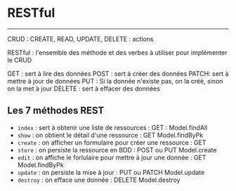 # RESTful

---

CRUD : CREATE, READ, UPDATE, DELETE : actions

RESTful : l'ensemble des méthode et des verbes à utiliser pour implémenter le CRUD

GET : sert à lire des données
POST : sert à créer des données
PATCH: sert à mettre à jour de données
PUT : Si la donnée n'existe pas, on la créé, sinon on la met à jour
DELETE : sert à effacer des données

## Les 7 méthodes REST

- `index` : sert à obtenir une liste de ressources : GET : Model.findAll
- `show` : on obtient le détail d'une ressource : GET Model.findByPk
- `create` : on afficher un formulaire pour créer une ressource : GET
- `store` : on persiste la ressource en BDD : POST ou PUT Model.create
- `edit` : on affiche le forlulaire pour mettre à jour une donnée : GET Model.findByPk
- `update` : on persiste la mise à jour : PUT ou PATCH Model.update
- `destroy` : on efface une donnée : DELETE Model.destroy
